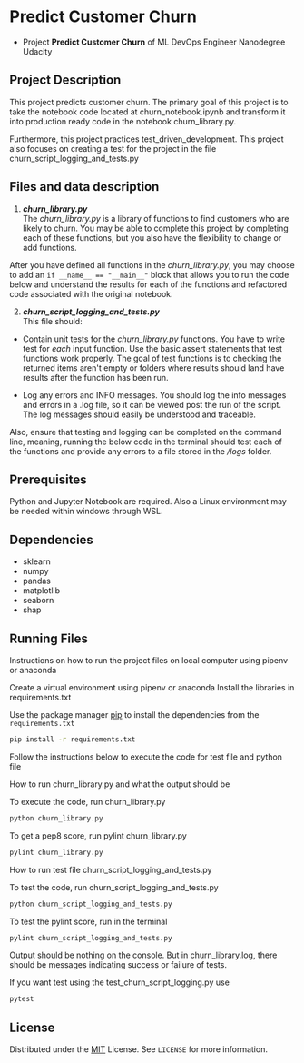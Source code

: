 # Predict Customer Churn

- Project **Predict Customer Churn** of ML DevOps Engineer Nanodegree Udacity

## Project Description
This project predicts customer churn. The primary goal of this project is to take the notebook code located at churn_notebook.ipynb and transform it into production ready code in the notebook churn_library.py.

Furthermore, this project practices test_driven_development. This project also focuses on creating a test for the project in the file churn_script_logging_and_tests.py

## Files and data description

1. ***churn_library.py***<br>
The *churn_library.py* is a library of functions to find customers who are likely to churn.  You may be able to complete this project by completing each of these functions, but you also have the flexibility to change or add functions.

 After you have defined all functions in the *churn_library.py*, you may choose to add an `if __name__ == "__main__"` block that allows you to run the code below and understand the results for each of the functions and refactored code associated with the original notebook.

2. ***churn_script_logging_and_tests.py***<br> 
This file should:  
 - Contain unit tests for the *churn_library.py* functions. You have to write test for *each* input function. Use the basic assert statements that test functions work properly. The goal of test functions is to checking the returned items aren't empty or folders where results should land have results after the function has been run.
 
 - Log any errors and INFO messages. You should log the info messages and errors in a .log file, so it can be viewed post the run of the script. The log messages should easily be understood and traceable.

 Also, ensure that testing and logging can be completed on the command line, meaning, running the below code in the terminal should test each of the functions and provide any errors to a file stored in the */logs* folder.

## Prerequisites
Python and Jupyter Notebook are required. Also a Linux environment may be needed within windows through WSL.

## Dependencies

- sklearn
- numpy
- pandas
- matplotlib
- seaborn
- shap

## Running Files
Instructions on how to run the project files on local computer using pipenv or anaconda

Create a virtual environment using pipenv or anaconda
Install the libraries in requirements.txt

Use the package manager [pip](https://pip.pypa.io/en/stable/) to install the dependencies from the ```requirements.txt```

```bash
pip install -r requirements.txt
```

Follow the instructions below to execute the code for test file and python file

How to run churn_library.py and what the output should be

To execute the code, run churn_library.py

```bash
python churn_library.py
```

To get a pep8 score, run pylint churn_library.py

```bash
pylint churn_library.py
```

How to run test file churn_script_logging_and_tests.py

To test the code, run churn_script_logging_and_tests.py


```bash
python churn_script_logging_and_tests.py
```

To test the pylint score, run in the terminal 

```bash
pylint churn_script_logging_and_tests.py
```

Output should be nothing on the console. But in churn_library.log, there should be messages indicating success or failure of tests.

If you want test using the test_churn_script_logging.py use

```bash
pytest
```

## License
Distributed under the [MIT](https://choosealicense.com/licenses/mit/) License. See ```LICENSE``` for more information.
